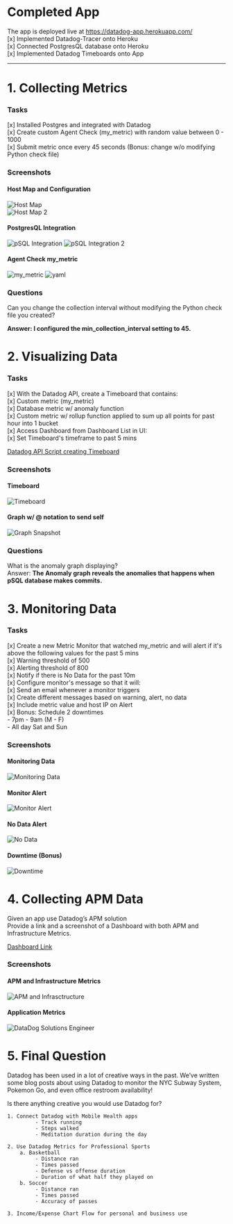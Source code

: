 # Completed App  
The app is deployed live at https://datadog-app.herokuapp.com/  
[x] Implemented Datadog-Tracer onto Heroku  
[x] Connected PostgresQL database onto Heroku    
[x] Implemented Datadog Timeboards onto App  

---
# 1. Collecting Metrics
  ### Tasks
  [x] Installed Postgres and integrated with Datadog    
  [x] Create custom Agent Check (my_metric) with random value between 0 - 1000    
  [x] Submit metric once every 45 seconds (Bonus: change w/o modifying Python check file)    

  ### Screenshots
  
  #### Host Map and Configuration
  ![Host Map](screenshots/1-hostmap.png)  
  ![Host Map 2](screenshots/1-config.png)

  #### PostgresQL Integration
  ![pSQL Integration](screenshots/1-install-db.png)
  ![pSQL Integration 2](screenshots/1-postgres-integration.png)
  
  #### Agent Check my_metric
  ![my_metric](screenshots/1-agentcheck-py.png)
  ![yaml](screenshots/1-agentcheck-yaml.png)

  ### Questions   
   Can you change the collection interval without modifying the Python check file you created?
   
   **Answer: I configured the min_collection_interval setting to 45.**
  

# 2. Visualizing Data
  ### Tasks
  [x] With the Datadog API, create a Timeboard that contains:  
      [x] Custom metric (my_metric)   
      [x] Database metric w/ anomaly function   
      [x] Custom metric w/ rollup function applied to sum up all points for past hour into 1 bucket   
  [x] Access Dashboard from Dashboard List in UI:  
      [x] Set Timeboard's timeframe to past 5 mins  

[Datadog API Script creating Timeboard](scripts/timeboard.py)

  ### Screenshots
  
  #### Timeboard
  ![Timeboard](screenshots/2-timeboard.png)
 
  #### Graph w/ @ notation to send self  
  ![Graph Snapshot](screenshots/2-graph-snapshot.png)
  
  ### Questions
   What is the anomaly graph displaying?  
   Answer: **The Anomaly graph reveals the anomalies that happens when pSQL database makes commits.**
  

# 3. Monitoring Data
  ### Tasks
  [x] Create a new Metric Monitor that watched my_metric and will alert if it's above the following values for the past 5 mins   
      [x] Warning threshold of 500  
      [x] Alerting threshold of 800  
      [x] Notify if there is No Data for the past 10m  
  [x] Configure monitor's message so that it will:   
      [x] Send an email whenever a monitor triggers  
      [x] Create different messages based on warning, alert, no data  
      [x] Include metric value and host IP on Alert  
      [x] Bonus: Schedule 2 downtimes     
            - 7pm - 9am (M - F)   
            - All day Sat and Sun  
  ### Screenshots

  #### Monitoring Data
  ![Monitoring Data](screenshots/3-monitoring-data.png)
  
  #### Monitor Alert
  ![Monitor Alert](screenshots/3-monitor-alert.png)
  
  #### No Data Alert
  ![No Data](screenshots/3-no-data.png)
  
  #### Downtime (Bonus)
  ![Downtime](screenshots/3-downtime.png)  
  
# 4. Collecting APM Data   
Given an app use Datadog’s APM solution   
Provide a link and a screenshot of a Dashboard with both APM and Infrastructure Metrics.

[Dashboard Link](https://app.datadoghq.com/dash/826079/apm-and-infrastructure-metrics?live=true&page=0&is_auto=false&from_ts=1527979455178&to_ts=1527983055178&tile_size=m)

### Screenshots

  #### APM and Infrastructure Metrics
  ![APM and Infrasctructure](screenshots/4-infrastructure-apm-metrics.png)
  
  #### Application Metrics
  ![DataDog Solutions Engineer](screenshots/4-datadog-metrics.png)


# 5. Final Question
Datadog has been used in a lot of creative ways in the past. We’ve written some blog posts about using Datadog to monitor the NYC Subway System, Pokemon Go, and even office restroom availability!

Is there anything creative you would use Datadog for?  

```
1. Connect Datadog with Mobile Health apps 
         - Track running
         - Steps walked
         - Meditation duration during the day  
         
2. Use Datadog Metrics for Professional Sports   
    a. Basketball 
         - Distance ran
         - Times passed 
         - Defense vs offense duration 
         - Duration of what half they played on    
    b. Soccer 
         - Distance ran 
         - Times passed
         - Accuracy of passes
         
3. Income/Expense Chart Flow for personal and business use
```
